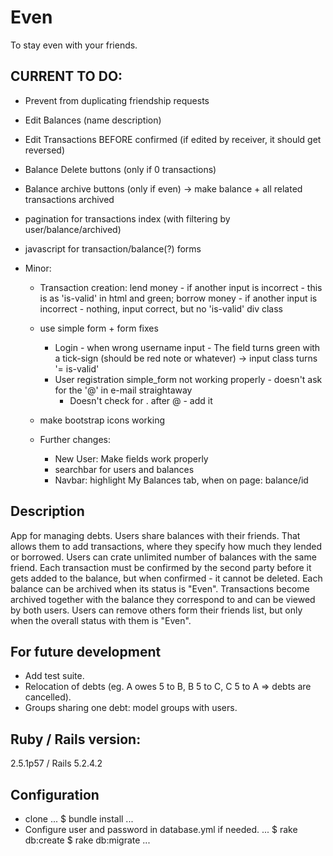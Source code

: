 # Even
To stay even with your friends.

## CURRENT TO DO:

- Prevent from duplicating friendship requests

- Edit Balances (name description)

- Edit Transactions BEFORE confirmed (if edited by receiver, it should get reversed)

- Balance Delete buttons (only if 0 transactions)

- Balance archive buttons (only if even) -> make balance + all related transactions archived

- pagination for transactions index (with filtering by user/balance/archived)

- javascript for transaction/balance(?) forms

- Minor:

  - Transaction creation:
    lend money - if another input is incorrect - this is as 'is-valid' in html and green;
    borrow money - if another input is incorrect - nothing, input correct, but no 'is-valid' div class

  - use simple form + form fixes
    - Login - when wrong username input - The field turns green with a tick-sign (should be red note or whatever) -> input class turns '= is-valid'
    - User registration simple_form not working properly - doesn't ask for the '@' in e-mail straightaway 
      - Doesn't check for . after @ - add it

  - make bootstrap icons working

  - Further changes:    
      - New User: Make fields work properly
      - searchbar for users and balances
      - Navbar: highlight My Balances tab, when on page: balance/id

## Description
App for managing debts. Users share balances with their friends. That allows them to add transactions, where they specify how much they lended or borrowed. Users can crate unlimited number of balances with the same friend. Each transaction must be confirmed by the second party before it gets added to the balance, but when confirmed - it cannot be deleted. Each balance can be archived when its status is "Even". Transactions become archived together with the balance they correspond to and can be viewed by both users. Users can remove others form their friends list, but only when the overall status with them is "Even". 

## For future development
- Add test suite.
- Relocation of debts (eg. A owes 5 to B, B 5 to C, C 5 to A => debts are cancelled).
- Groups sharing one debt: model groups with users.

## Ruby / Rails version:
2.5.1p57 / Rails 5.2.4.2

## Configuration
- clone
...
$ bundle install
...
- Configure user and password in database.yml if needed.
...
$ rake db:create
$ rake db:migrate
...